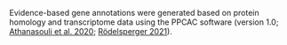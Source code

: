Evidence-based gene annotations were generated based on protein homology and transcriptome data using the PPCAC software (version 1.0; [Athanasouli et al. 2020](https://europepmc.org/article/MED/33045985); [Rödelsperger 2021](https://europepmc.org/article/MED/33765927)).
